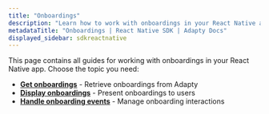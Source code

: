 ```yaml
---
title: "Onboardings"
description: "Learn how to work with onboardings in your React Native app with Adapty SDK."
metadataTitle: "Onboardings | React Native SDK | Adapty Docs"
displayed_sidebar: sdkreactnative
---
```


This page contains all guides for working with onboardings in your React Native app. Choose the topic you need:

- **[Get onboardings](react-native-get-onboardings)** - Retrieve onboardings from Adapty
- **[Display onboardings](react-native-present-onboardings)** - Present onboardings to users
- **[Handle onboarding events](react-native-handle-onboarding-events)** - Manage onboarding interactions 